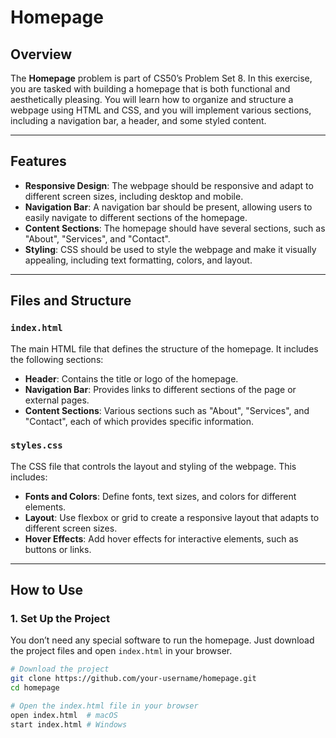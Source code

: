 # Homepage

## Overview
The **Homepage** problem is part of CS50’s Problem Set 8. In this exercise, you are tasked with building a homepage that is both functional and aesthetically pleasing. You will learn how to organize and structure a webpage using HTML and CSS, and you will implement various sections, including a navigation bar, a header, and some styled content.

---

## Features
- **Responsive Design**: The webpage should be responsive and adapt to different screen sizes, including desktop and mobile.
- **Navigation Bar**: A navigation bar should be present, allowing users to easily navigate to different sections of the homepage.
- **Content Sections**: The homepage should have several sections, such as "About", "Services", and "Contact".
- **Styling**: CSS should be used to style the webpage and make it visually appealing, including text formatting, colors, and layout.

---

## Files and Structure

### **`index.html`**
The main HTML file that defines the structure of the homepage. It includes the following sections:
- **Header**: Contains the title or logo of the homepage.
- **Navigation Bar**: Provides links to different sections of the page or external pages.
- **Content Sections**: Various sections such as "About", "Services", and "Contact", each of which provides specific information.

### **`styles.css`**
The CSS file that controls the layout and styling of the webpage. This includes:
- **Fonts and Colors**: Define fonts, text sizes, and colors for different elements.
- **Layout**: Use flexbox or grid to create a responsive layout that adapts to different screen sizes.
- **Hover Effects**: Add hover effects for interactive elements, such as buttons or links.

---

## How to Use

### 1. **Set Up the Project**
You don’t need any special software to run the homepage. Just download the project files and open `index.html` in your browser.

```bash
# Download the project
git clone https://github.com/your-username/homepage.git
cd homepage

# Open the index.html file in your browser
open index.html  # macOS
start index.html # Windows
